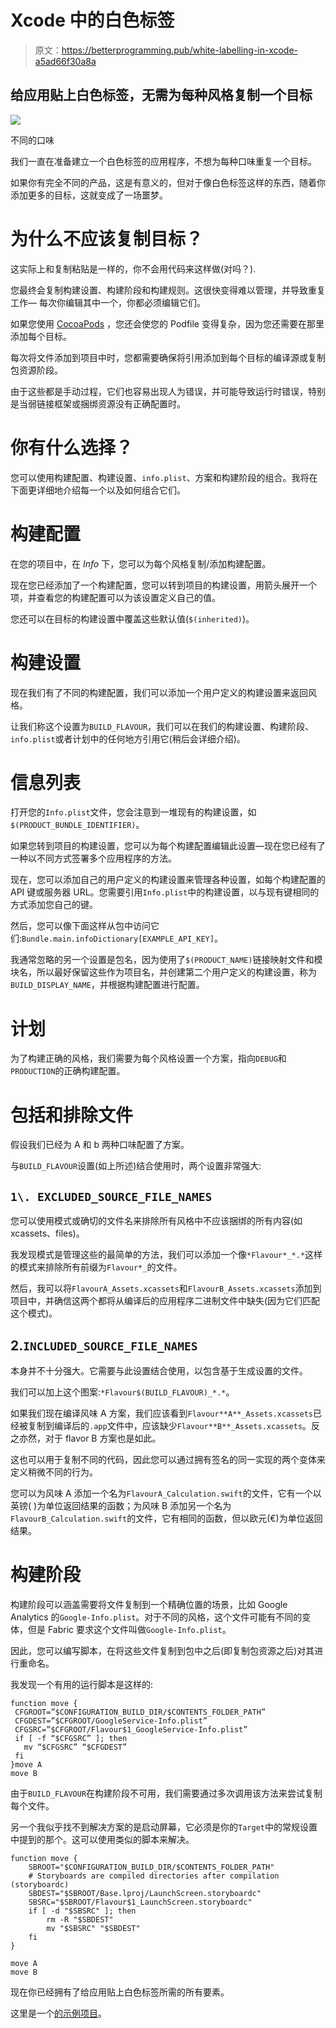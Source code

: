 # Xcode 中的白色标签

> 原文：<https://betterprogramming.pub/white-labelling-in-xcode-a5ad66f30a8a>

## 给应用贴上白色标签，无需为每种风格复制一个目标

![](img/576eca8d08e0001c64675118e59327d9.png)

不同的口味

我们一直在准备建立一个白色标签的应用程序，不想为每种口味重复一个目标。

如果你有完全不同的产品，这是有意义的，但对于像白色标签这样的东西，随着你添加更多的目标，这就变成了一场噩梦。

# 为什么不应该复制目标？

这实际上和复制粘贴是一样的，你不会用代码来这样做(对吗？).

您最终会复制构建设置、构建阶段和构建规则。这很快变得难以管理，并导致重复工作— 每次你编辑其中一个，你都必须编辑它们。

如果您使用 [CocoaPods](https://cocoapods.org/) ，您还会使您的 Podfile 变得复杂，因为您还需要在那里添加每个目标。

每次将文件添加到项目中时，您都需要确保将引用添加到每个目标的编译源或复制包资源阶段。

由于这些都是手动过程，它们也容易出现人为错误，并可能导致运行时错误，特别是当弱链接框架或捆绑资源没有正确配置时。

# 你有什么选择？

您可以使用构建配置、构建设置、`info.plist`、方案和构建阶段的组合。我将在下面更详细地介绍每一个以及如何组合它们。

# 构建配置

在您的项目中，在 *Info* 下，您可以为每个风格复制/添加构建配置。

现在您已经添加了一个构建配置，您可以转到项目的构建设置，用箭头展开一个项，并查看您的构建配置可以为该设置定义自己的值。

您还可以在目标的构建设置中覆盖这些默认值(`$(inherited)`)。

# 构建设置

现在我们有了不同的构建配置，我们可以添加一个用户定义的构建设置来返回风格。

让我们称这个设置为`BUILD_FLAVOUR`，我们可以在我们的构建设置、构建阶段、`info.plist`或者计划中的任何地方引用它(稍后会详细介绍)。

# 信息列表

打开您的`Info.plist`文件，您会注意到一堆现有的构建设置，如`$(PRODUCT_BUNDLE_IDENTIFIER)`。

如果您转到项目的构建设置，您可以为每个构建配置编辑此设置—现在您已经有了一种以不同方式签署多个应用程序的方法。

现在，您可以添加自己的用户定义的构建设置来管理各种设置，如每个构建配置的 API 键或服务器 URL。您需要引用`Info.plist`中的构建设置，以与现有键相同的方式添加您自己的键。

然后，您可以像下面这样从包中访问它们:`Bundle.main.infoDictionary[EXAMPLE_API_KEY]`。

我通常忽略的另一个设置是包名，因为使用了`$(PRODUCT_NAME)`链接映射文件和模块名，所以最好保留这些作为项目名，并创建第二个用户定义的构建设置，称为`BUILD_DISPLAY_NAME`，并根据构建配置进行配置。

# 计划

为了构建正确的风格，我们需要为每个风格设置一个方案，指向`DEBUG`和`PRODUCTION`的正确构建配置。

# 包括和排除文件

假设我们已经为 A 和 b 两种口味配置了方案。

与`BUILD_FLAVOUR`设置(如上所述)结合使用时，两个设置非常强大:

## `1\. EXCLUDED_SOURCE_FILE_NAMES`

您可以使用模式或确切的文件名来排除所有风格中不应该捆绑的所有内容(如 xcassets、files)。

我发现模式是管理这些的最简单的方法，我们可以添加一个像`*Flavour*_*.*`这样的模式来排除所有前缀为`Flavour*_`的文件。

然后，我可以将`FlavourA_Assets.xcassets`和`FlavourB_Assets.xcassets`添加到项目中，并确信这两个都将从编译后的应用程序二进制文件中缺失(因为它们匹配这个模式)。

## 2.`INCLUDED_SOURCE_FILE_NAMES`

本身并不十分强大。它需要与此设置结合使用，以包含基于生成设置的文件。

我们可以加上这个图案:`*Flavour$(BUILD_FLAVOUR)_*.*`。

如果我们现在编译风味 A 方案，我们应该看到`Flavour**A**_Assets.xcassets`已经被复制到编译后的`.app`文件中，应该缺少`Flavour**B**_Assets.xcassets`。反之亦然，对于 flavor B 方案也是如此。

这也可以用于复制不同的代码，因此您可以通过拥有签名的同一实现的两个变体来定义稍微不同的行为。

您可以为风味 A 添加一个名为`FlavourA_Calculation.swift`的文件，它有一个以英镑( )为单位返回结果的函数；为风味 B 添加另一个名为`FlavourB_Calculation.swift`的文件，它有相同的函数，但以欧元(€)为单位返回结果。

# 构建阶段

构建阶段可以涵盖需要将文件复制到一个精确位置的场景，比如 Google Analytics 的`Google-Info.plist`。对于不同的风格，这个文件可能有不同的变体，但是 Fabric 要求这个文件叫做`Google-Info.plist`。

因此，您可以编写脚本，在将这些文件复制到包中之后(即复制包资源之后)对其进行重命名。

我发现一个有用的运行脚本是这样的:

```
function move {
 CFGROOT=”$CONFIGURATION_BUILD_DIR/$CONTENTS_FOLDER_PATH”
 CFGDEST=”$CFGROOT/GoogleService-Info.plist”
 CFGSRC=”$CFGROOT/Flavour$1_GoogleService-Info.plist”
 if [ -f “$CFGSRC” ]; then
   mv “$CFGSRC” “$CFGDEST”
 fi
}move A
move B
```

由于`BUILD_FLAVOUR`在构建阶段不可用，我们需要通过多次调用该方法来尝试复制每个文件。

另一个我似乎找不到解决方案的是启动屏幕，它必须是你的`Target`中的常规设置中提到的那个。这可以使用类似的脚本来解决。

```
function move {
    SBROOT="$CONFIGURATION_BUILD_DIR/$CONTENTS_FOLDER_PATH"
    # Storyboards are compiled directories after compilation (storyboardc)
    SBDEST="$SBROOT/Base.lproj/LaunchScreen.storyboardc"
    SBSRC="$SBROOT/Flavour$1_LaunchScreen.storyboardc"
    if [ -d "$SBSRC" ]; then
        rm -R "$SBDEST"
        mv "$SBSRC" "$SBDEST"
    fi
}

move A
move B
```

现在你已经拥有了给应用贴上白色标签所需的所有要素。

这里是一个[的示例项目](https://github.com/cjnevin/WhiteLabelled)。